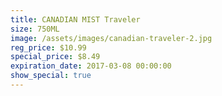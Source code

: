 ```yaml
---
title: CANADIAN MIST Traveler
size: 750ML
image: /assets/images/canadian-traveler-2.jpg
reg_price: $10.99
special_price: $8.49
expiration_date: 2017-03-08 00:00:00
show_special: true
---
```



